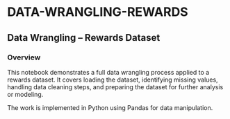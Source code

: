 # DATA-WRANGLING-REWARDS

## Data Wrangling – Rewards Dataset
### Overview

This notebook demonstrates a full data wrangling process applied to a rewards dataset.
It covers loading the dataset, identifying missing values, handling data cleaning steps, and preparing the dataset for further analysis or modeling.

The work is implemented in Python using Pandas for data manipulation.
